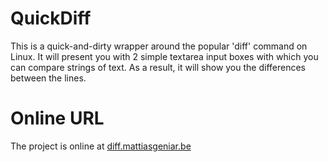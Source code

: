 # QuickDiff
This is a quick-and-dirty wrapper around the popular 'diff' command on Linux. It will present you with 2 simple textarea input boxes with which you can compare strings of text. As a result, it will show you the differences between the lines.

# Online URL
The project is online at [diff.mattiasgeniar.be](http://diff.mattiasgeniar.be/)
